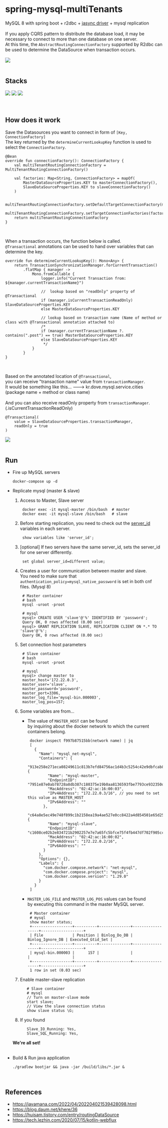 # spring-mysql-multiTenants
MySQL 8 with spring boot + r2dbc + <a href="https://github.com/jasync-sql/jasync-sql">jasync driver</a> + mysql replication
<br><br>
If you apply CQRS pattern to distribute the database load, it may be necessary to connect to more than one database on one server.
<br>
At this time, the `AbstractRoutingConnectionFactory` supported by R2dbc can be used to determine the DataSource when transaction occurs.
<br><br>
<img src="https://user-images.githubusercontent.com/17774927/164944822-3930246d-f70d-40a8-9f56-afdef84c9da4.png">
<br><br>

## Stacks
<div>
  <img src="https://img.shields.io/badge/kotlin-7f5eff?style=for-the-badge&logo=kotlin&logoColor=white">
  <img src="https://img.shields.io/badge/springboot-6DB33F?style=for-the-badge&logo=spring-boot&logoColor=white">
  <img src="https://img.shields.io/badge/MySQL-4479A1?style=for-the-badge&logo=mysql&logoColor=white">
</div>
<br><br>

## How does it work
Save the Datasources you want to connect in form of `[Key, ConnectionFactory]`<br>
The key returned by the `determineCurrentLookupKey` function is used to select the `ConnectionFactory`.

    @Bean
    override fun connectionFactory(): ConnectionFactory {
        val multiTenantRoutingConnectionFactory = MultiTenantRoutingConnectionFactory()

        val factories: Map<String, ConnectionFactory> = mapOf(
            MasterDataSourceProperties.KEY to masterConnectionFactory(),
            SlaveDataSourceProperties.KEY to slaveConnectionFactory()
        )

        multiTenantRoutingConnectionFactory.setDefaultTargetConnectionFactory(masterConnectionFactory())
        multiTenantRoutingConnectionFactory.setTargetConnectionFactories(factories)
        return multiTenantRoutingConnectionFactory
    }
<br>

When a transaction occurs, the function below is called.<br>
`@Transactional` annotations can be used to hand over variables that can determine the key.

    override fun determineCurrentLookupKey(): Mono<Any> {
        return TransactionSynchronizationManager.forCurrentTransaction()
            .flatMap { manager ->
                Mono.fromCallable {
                    logger.info("Current Transaction from: ${manager.currentTransactionName}")

                    //  lookup based on "readOnly" property of @Transactional
                    if (manager.isCurrentTransactionReadOnly) SlaveDataSourceProperties.KEY
                    else MasterDataSourceProperties.KEY

                    // lookup based on transaction name (Name of method or class with @Transactional annotation attached to)
                    /*
                    if (manager.currentTransactionName ?. contains(".post") == true) MasterDataSourceProperties.KEY
                    else SlaveDataSourceProperties.KEY
                     */
                }
            }
    }
<br>

Based on the annotated location of `@Transactional`,<br>
you can receive "transaction name" value from `transactionManager`.<br>
It would be something like this... ---> kr.dove.mysql.service.cities (package name + method or class name)<br><br>
And you can also receive readOnly property from `transactionManager`. (.isCurrentTransactionReadOnly)

    @Transactional(
        value = SlaveDataSourceProperties.transactionManager,
        readOnly = true
    )

<img src="https://user-images.githubusercontent.com/17774927/164947212-17562b66-8ea3-4ba0-a559-27aef43ef134.png">
<br><br>

## Run
- Fire up MySQL servers

      docker-compose up -d

- Replicate mysql (master & slave)
  1. Access to Master, Slave server
      
          docker exec -it mysql-master /bin/bash  # master
          docker exec -it mysql-slave /bin/bash   # slave
      
  2. Before starting replication, you need to check out the <a href="https://stackoverflow.com/questions/21729832/same-id-error-when-i-try-to-replicate-databases">server_id</a> variables in each server.

          show variables like 'server_id';

  3. [optional] If two servers have the same server_id, sets the server_id for one server differently.
  
          set global server_id=different value;

  4. Creates a user for communication between master and slave. <br>
     You need to make sure that `authentication_policy=mysql_native_password` is set in both cnf files. (Mysql 8)
        
          # Master container
          # bash
          mysql -uroot -proot
          
          # mysql
          mysql> CREATE USER 'slave'@'%' IDENTIFIED BY 'password';
          Query OK, 0 rows affected (0.00 sec)
          mysql> GRANT REPLICATION SLAVE, REPLICATION CLIENT ON *.* TO 'slave'@'%';
          Query OK, 0 rows affected (0.00 sec)
  
  5. Set connection host parameters
  
          # Slave container
          # bash
          mysql -uroot -proot
          
          # mysql
          mysql> change master to 
          master_host='172.22.0.3',
          master_user='slave',
          master_password='password',
          master_port=3306,
          master_log_file='mysql-bin.000003',
          master_log_pos=157;

  6. Some variables are from...<br>
     - The value of `MASTER_HOST` can be found<br> by inquiring about the docker network to which the current containers belong.
        
            docker inspect f997b87515bb(network name) | jq
            [
              {
                "Name": "mysql_net-mysql",
                "Containers": {
                  "913e258e271eca08249611c813b7efd84756ac1d4b3c5254c42e9dbfcab8e9d3": {
                    "Name": "mysql-master",
                    "EndpointID": "7951e87e0ab78728a8db387c180375e19b0aa8136593fbe7793ce932350de162",
                    "MacAddress": "02:42:ac:16:00:03",
                    "IPv4Address": "172.22.0.3/16", // you need to set this value as MASTER_HOST
                    "IPv6Address": ""
                  },
                  "c64a8e5ec49e748f899c1b2158ea19a4ae527e0cc8422a4d854501e65d253c74": {
                    "Name": "mysql-slave",
                    "EndpointID": "c1608ce02b2e834721b2902257e7e7a65fc5bfce75f4fb447df702f905ccf300",
                    "MacAddress": "02:42:ac:16:00:02",
                    "IPv4Address": "172.22.0.2/16",
                    "IPv6Address": ""
                  }
                },
                "Options": {},
                "Labels": {
                  "com.docker.compose.network": "net-mysql",
                  "com.docker.compose.project": "mysql",
                  "com.docker.compose.version": "1.29.0"
                }
              }
            ]
            
     - `MASTER_LOG_FILE` and `MASTER_LOG_POS` values can be found<br> by executing this command in the master MySQL server.

            # Master container
            # mysql
            show master status;
            +------------------+----------+--------------+------------------+-------------------+
            | File             | Position | Binlog_Do_DB | Binlog_Ignore_DB | Executed_Gtid_Set |
            +------------------+----------+--------------+------------------+-------------------+
            | mysql-bin.000003 |      157 |              |                  |                   |
            +------------------+----------+--------------+------------------+-------------------+
            1 row in set (0.03 sec)

  7. Enable master-slave replication 

            # Slave container
            # mysql
            // Turn on master-slave mode 
            start slave;
            // View the slave connection status 
            show slave status \G;

  8. If you found
      
            Slave_IO_Running: Yes,
            Slave_SQL_Running: Yes,
            
  <strong>We're all set!</strong><br><br>
  
- Build & Run java application

      ./gradlew bootjar && java -jar /build/libs/*.jar &
            
<br>

## References

- https://javamana.com/2022/04/202204021539428098.html
- https://blog.daum.net/khere/36
- https://huisam.tistory.com/entry/routingDataSource
- https://tech.lezhin.com/2020/07/15/kotlin-webflux

